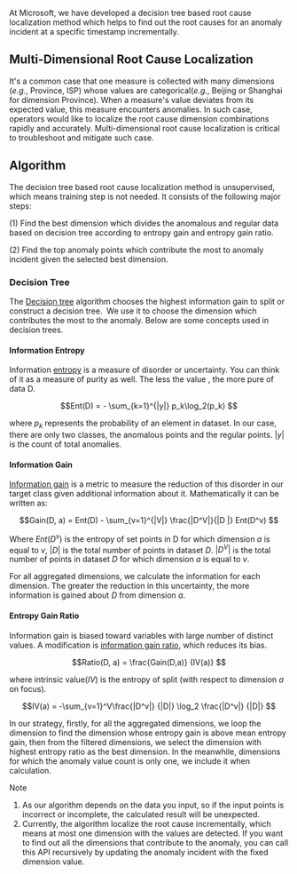 At Microsoft, we have developed a decision tree based root cause localization method which helps to find out the root causes for an anomaly incident at a specific timestamp incrementally. 

## Multi-Dimensional Root Cause Localization
It's a common case that one measure is collected with many dimensions (*e.g.*, Province, ISP) whose values are categorical(*e.g.*, Beijing or Shanghai for dimension Province). When a measure's value deviates from its expected value, this measure encounters anomalies. In such case, operators would like to localize the root cause dimension combinations rapidly and accurately. Multi-dimensional root cause localization is critical to troubleshoot and mitigate such case.

## Algorithm

The decision tree based root cause localization method is unsupervised, which means training step is not needed. It consists of the following major steps:

(1) Find the best dimension which divides the anomalous and regular data based on decision tree according to entropy gain and entropy gain ratio.

(2) Find the top anomaly points which contribute the most to anomaly incident given the selected best dimension.

### Decision Tree

The [Decision tree](https://en.wikipedia.org/wiki/Decision_tree) algorithm chooses the highest information gain to split or construct a decision tree.  We use it to choose the dimension which contributes the most to the anomaly. Below are some concepts used in decision trees.

#### Information Entropy

Information [entropy](https://en.wikipedia.org/wiki/Entropy_(information_theory)) is a measure of disorder or uncertainty. You can think of it as a measure of purity as well. The less the value , the more pure of data D.

$$Ent(D) = - \sum_{k=1}^{|y|}  p_k\log_2(p_k) $$

where $p_k$ represents the probability of an element in dataset. In our case, there are only two classes, the anomalous points and the regular points.  $|y|$ is the count of total anomalies.

#### Information Gain
[Information gain](https://en.wikipedia.org/wiki/Information_gain_in_decision_trees) is a metric to measure the reduction of this disorder in our target class given additional information about it. Mathematically it can be written as:

$$Gain(D, a) = Ent(D) - \sum_{v=1}^{|V|} \frac{|D^V|}{|D |} Ent(D^v) $$

Where $Ent(D^v)$ is the entropy of set points in D for which dimension $a$ is equal to $v$, $|D|$ is the total number of points in dataset $D$.  $|D^V|$ is the total number of points in dataset $D$ for which dimension $a$ is equal to $v$.

For all aggregated dimensions, we calculate the information for each dimension. The greater the reduction in this uncertainty, the more information is gained about $D$ from dimension $a$.

#### Entropy Gain Ratio

Information gain is biased toward variables with large number of distinct values. A modification is [information gain ratio](https://en.wikipedia.org/wiki/Information_gain_ratio), which reduces its bias.

$$Ratio(D, a) = \frac{Gain(D,a)} {IV(a)} $$

where intrinsic value($IV$) is the entropy of split (with respect to dimension $a$ on focus).

$$IV(a) = -\sum_{v=1}^V\frac{|D^v|} {|D|} \log_2 \frac{|D^v|} {|D|}  $$

In our strategy, firstly, for all the aggregated dimensions, we loop the dimension to find the dimension whose entropy gain is above mean entropy gain, then from the filtered dimensions,  we select the dimension with highest entropy ratio as the best dimension. In the meanwhile, dimensions for which the anomaly value count is only one, we include it when calculation.

> [!Note]
> 1. As our algorithm depends on the data you input, so if the input points is incorrect or incomplete, the calculated result will be unexpected. 
> 2. Currently, the algorithm localize the root cause incrementally, which means at most one dimension with the values are detected. If you want to find out all the dimensions that contribute to the anomaly, you can call this API recursively by updating the anomaly incident with the fixed dimension value.
